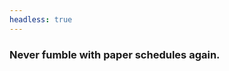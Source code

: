 ```yaml
---
headless: true
---
```


<h3 class="font-display font-medium text-3xl mt-10">
  Never fumble with paper schedules again.
</h3>
